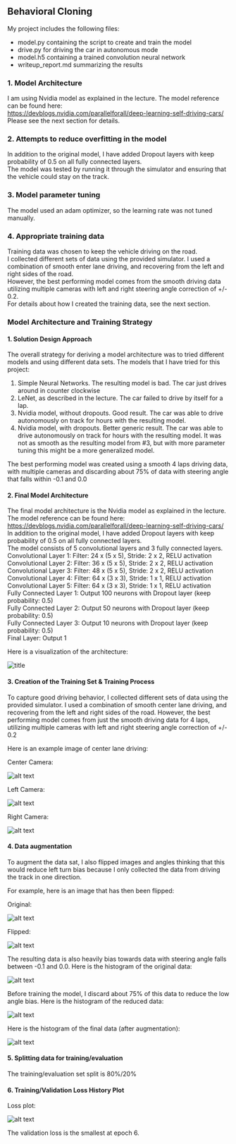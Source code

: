 
## Behavioral Cloning

My project includes the following files:
* model.py containing the script to create and train the model
* drive.py for driving the car in autonomous mode
* model.h5 containing a trained convolution neural network 
* writeup_report.md summarizing the results

### 1. Model Architecture

I am using Nvidia model as explained in the lecture. The model reference can be found here:  
https://devblogs.nvidia.com/parallelforall/deep-learning-self-driving-cars/  
Please see the next section for details.

### 2. Attempts to reduce overfitting in the model

In addition to the original model, I have added Dropout layers with keep probability of 0.5 on all fully connected layers.  
The model was tested by running it through the simulator and ensuring that the vehicle could stay on the track.

### 3. Model parameter tuning

The model used an adam optimizer, so the learning rate was not tuned manually.

### 4. Appropriate training data

Training data was chosen to keep the vehicle driving on the road.  
I collected different sets of data using the provided simulator.  I used a combination of smooth enter lane driving, and recovering from the left and right sides of the road.  
However, the best performing model comes from the smooth driving data utilizing multiple cameras with left and right steering angle correction of +/- 0.2.  
For details about how I created the training data, see the next section. 

### Model Architecture and Training Strategy

#### 1. Solution Design Approach

The overall strategy for deriving a model architecture was to tried different models and using different data sets.
The models that I have tried for this project:
1. Simple Neural Networks. The resulting model is bad. The car just drives around in counter clockwise  
2. LeNet, as described in the lecture. The car failed to drive by itself for a lap.  
3. Nvidia model, without dropouts. Good result. The car was able to drive autonomously on track for hours with the resulting model.  
4. Nvidia model, with dropouts. Better generic result. The car was able to drive autonomously on track for hours with the resulting model. It was not as smooth as the resulting model from \#3, but with more parameter tuning this might be a more generalized model.  

The best performing model was created using a smooth 4 laps driving data, with multiple cameras and discarding about 75% of data with steering angle that falls within -0.1 and 0.0

#### 2. Final Model Architecture

The final model architecture is the Nvidia model as explained in the lecture.  The model reference can be found here:
https://devblogs.nvidia.com/parallelforall/deep-learning-self-driving-cars/  
In addition to the original model, I have added Dropout layers with keep probability of 0.5 on all fully connected layers.  
The model consists of 5 convolutional layers and 3 fully connected layers.  
Convolutional Layer 1: Filter: 24 x (5 x 5), Stride: 2 x 2, RELU activation  
Convolutional Layer 2: Filter: 36 x (5 x 5), Stride: 2 x 2, RELU activation  
Convolutional Layer 3: Filter: 48 x (5 x 5), Stride: 2 x 2, RELU activation  
Convolutional Layer 4: Filter: 64 x (3 x 3), Stride: 1 x 1, RELU activation  
Convolutional Layer 5: Filter: 64 x (3 x 3), Stride: 1 x 1, RELU activation  
Fully Connected Layer 1: Output 100 neurons with Dropout layer (keep probability: 0.5)  
Fully Connected Layer 2: Output  50 neurons with Dropout layer (keep probability: 0.5)  
Fully Connected Layer 3: Output  10 neurons with Dropout layer (keep probability: 0.5)  
Final Layer: Output 1  

Here is a visualization of the architecture:


![title](images/cnnarchitecture.png)


#### 3. Creation of the Training Set & Training Process

To capture good driving behavior, I collected different sets of data using the provided simulator. I used a combination of smooth center lane driving, and recovering from the left and right sides of the road.
However, the best performing model comes from just the smooth driving data for 4 laps, utilizing multiple cameras with left and right steering angle correction of +/- 0.2

Here is an example image of center lane driving:

Center Camera:

![alt text](./images/center_cam.png)

Left Camera:

![alt text](./images/left_cam.png)

Right Camera:

![alt text](./images/right_cam.png)

#### 4. Data augmentation

To augment the data sat, I also flipped images and angles thinking that this would reduce left turn bias because I only collected the data from driving the track in one direction. 

For example, here is an image that has then been flipped:

Original:

![alt text](./images/center_cam.png)  

Flipped:

![alt text](./images/center_cam_flipped.png)

The resulting data is also heavily bias towards data with steering angle falls between -0.1 and 0.0. 
Here is the histogram of the original data:

![alt text](images/histogram_original_data.png)

Before training the model, I discard about 75% of this data to reduce the low angle bias.
Here is the histogram of the reduced data:

![alt text](./images/histogram_reduced_straight_angle.png)

Here is the histogram of the final data (after augmentation):

![alt text](./images/histogram_final_data.png)

#### 5. Splitting data for training/evaluation

The training/evaluation set split is 80%/20%

#### 6. Training/Validation Loss History Plot

Loss plot:

![alt text](./images/loss_history.png)

The validation loss is the smallest at epoch 6. 
